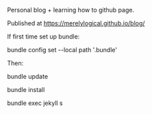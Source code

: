 Personal blog + learning how to github page.

Published at https://merelylogical.github.io/blog/

If first time set up bundle:

bundle config set --local path '.bundle'

Then:

bundle update

bundle install

bundle exec jekyll s
